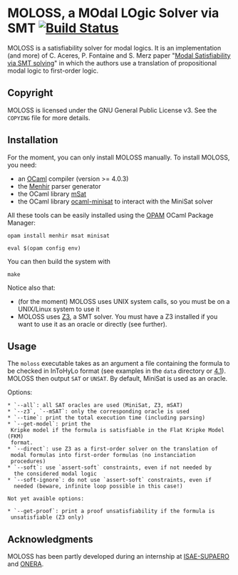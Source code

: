    # MOLOSS, a MOdal LOgic Solver via SMT [![Build Status](https://travis-ci.org/Meleagant/MOLOSS.svg?branch=master)](https://travis-ci.org/Meleagant/MOLOSS)

MOLOSS is a satisfiability solver for modal logics. It is an
implementation (and more) of C. Aceres, P. Fontaine and S. Merz paper
"[Modal Satisfiability via SMT solving](https://doi.org/10.1007/978-3-319-15545-6_5)" in which the authors use a
translation of propositional modal logic to first-order
logic.

## Copyright

   MOLOSS is licensed under the GNU General Public License v3. See
   the `COPYING` file for more details.

## Installation

   For the moment, you can only install MOLOSS manually. To install
   MOLOSS, you need:

   - an [OCaml](http://ocaml.org/) compiler (version >= 4.0.3)
   - the [Menhir](http://gallium.inria.fr/`fpottier/menhir/) parser generator
   - the OCaml library [mSat](https://github.com/Gbury/mSAT)
   - the OCaml library [ocaml-minisat](https://github.com/c-cube/ocaml-minisat) to interact with the MiniSat
     solver

   All these tools can be easily installed using the [OPAM](https://opam.ocaml.org/) OCaml
   Package Manager:

   ```shell
   opam install menhir msat minisat

   eval $(opam config env)
   ```

   You can then build the system with

   ```shell
   make
   ```

   Notice also that:

   - (for the moment) MOLOSS uses UNIX system calls, so you must be on
     a UNIX/Linux system to use it
   - MOLOSS uses [Z3](https://github.com/Z3Prover/z3), a SMT solver.
	 You must have a Z3 installed
	 if you want to use it as an oracle or directly (see
     further).

## Usage

   The `moloss` executable takes as an argument a file containing the
   formula to be checked in InToHyLo format (see examples in the `data` directory or
   [4.1](http://cs.ru.nl/paar16/paper-07.pdf)).
   MOLOSS then output `SAT` or `UNSAT`.
   By default, MiniSat is used as an oracle.

   Options:

    * `--all`: all SAT oracles are used (MiniSat, Z3, mSAT)
    * `--z3`, `--mSAT`: only the corresponding oracle is used
    * `--time`: print the total execution time (including parsing)
    * `--get-model`: print the
     Kripke model if the formula is satisfiable in the Flat Kripke Model (FKM)
     format.
    * `--direct`: use Z3 as a first-order solver on the translation of
     modal formulas into first-order formulas (no instanciation
     procedures)
    * `--soft`: use `assert-soft` constraints, even if not needed by
      the considered modal logic
    * `--soft-ignore`: do not use `assert-soft` constraints, even if
      needed (beware, infinite loop possible in this case!)

    Not yet avaible options:

    * `--get-proof`: print a proof unsatisfiability if the formula is
     unsatisfiable (Z3 only)

## Acknowledgments

   MOLOSS has been partly developed during an internship at
   [ISAE-SUPAERO](https://www.isae-supaero.fr/en/) and
   [ONERA](http://www.onera.fr/en).
